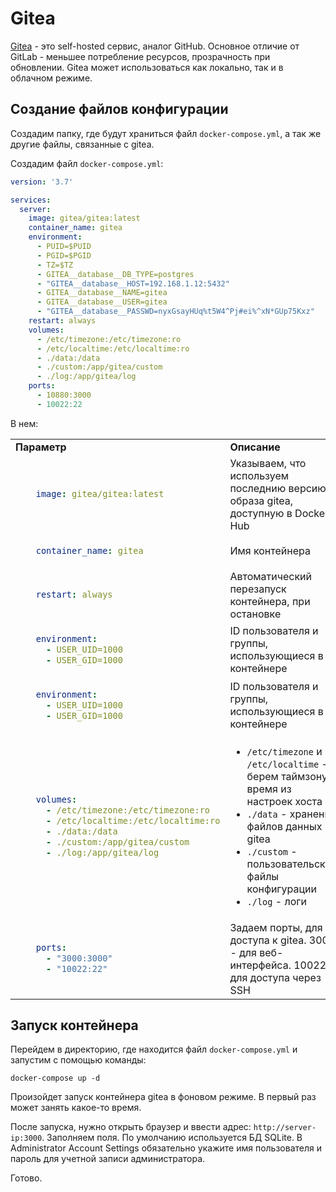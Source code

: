 # Gitea

[Gitea](https://gitea.io/en-us/) - это self-hosted сервис, аналог GitHub. Основное отличие от GitLab - меньшее потребление ресурсов, прозрачность при обновлении. Gitea может использоваться как локально, так и в облачном режиме.

## Создание файлов конфигурации

Создадим папку, где будут храниться файл `docker-compose.yml`, а так же другие файлы, связанные с gitea.

Создадим файл `docker-compose.yml`:

```yaml title="docker-compose.yml"
version: '3.7'

services:
  server:
    image: gitea/gitea:latest
    container_name: gitea
    environment:
      - PUID=$PUID
      - PGID=$PGID
      - TZ=$TZ
      - GITEA__database__DB_TYPE=postgres
      - "GITEA__database__HOST=192.168.1.12:5432"
      - GITEA__database__NAME=gitea
      - GITEA__database__USER=gitea
      - "GITEA__database__PASSWD=nyxGsayHUq%t5W4^Pj#ei%^xN*GUp75Kxz"
    restart: always
    volumes:
      - /etc/timezone:/etc/timezone:ro
      - /etc/localtime:/etc/localtime:ro
      - ./data:/data
      - ./custom:/app/gitea/custom 
      - ./log:/app/gitea/log
    ports:
      - 10880:3000
      - 10022:22
```

В нем:

<table>
<tr>
<td><b>Параметр</b></td>
<td><b>Описание</b></td>
</tr>
<tr>
<td>

```yaml
    image: gitea/gitea:latest
```

</td>
<td>Указываем, что используем последнию версию образа gitea, доступную в Docker Hub</td>
</tr>
<tr>
<td>

```yaml
    container_name: gitea
```

</td>
<td>Имя контейнера</td>
</tr>
<tr>
<td>

```yaml
    restart: always
```

</td>
<td>Автоматический перезапуск контейнера, при остановке</td>
</tr>
<tr>
<td>

```yaml
    environment: 
      - USER_UID=1000 
      - USER_GID=1000
```

</td>
<td>ID пользователя и группы, использующиеся в контейнере</td>
</tr>
<tr>
<td>

```yaml
    environment: 
      - USER_UID=1000 
      - USER_GID=1000
```

</td>
<td>ID пользователя и группы, использующиеся в контейнере</td>
</tr>
<tr>
<td>

```yaml
    volumes:
      - /etc/timezone:/etc/timezone:ro
      - /etc/localtime:/etc/localtime:ro
      - ./data:/data
      - ./custom:/app/gitea/custom 
      - ./log:/app/gitea/log
```

</td>
<td>

- `/etc/timezone` и `/etc/localtime` - берем таймзону и время из настроек хоста
- `./data` - хранение файлов данных gitea
- `./custom` - пользовательские файлы конфигурации
- `./log` - логи


</td>
</tr>
<tr>
<td>

```yaml
    ports: 
      - "3000:3000" 
      - "10022:22"
```

</td>
<td>
Задаем порты, для доступа к gitea. 3000 - для веб-интерфейса. 10022 - для доступа через SSH
</td>
</tr>
</table>

## Запуск контейнера

Перейдем в директорию, где находится файл `docker-compose.yml` и запустим с помощью команды:

```
docker-compose up -d
```

Произойдет запуск контейнера gitea в фоновом режиме. В первый раз может занять какое-то время.

После запуска, нужно открыть браузер и ввести адрес: `http://server-ip:3000`. Заполняем поля. По умолчанию используется БД SQLite. В Administrator Account Settings обязательно укажите имя пользователя и пароль для учетной записи администратора.

Готово. 

